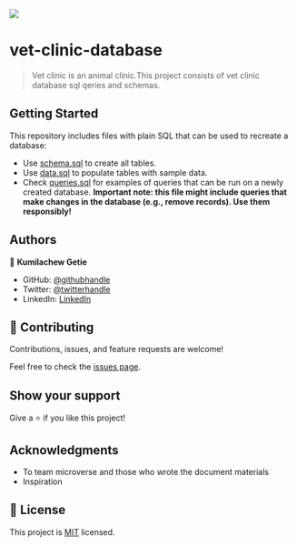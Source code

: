 ![](https://img.shields.io/badge/Microverse-blueviolet)

# vet-clinic-database

> Vet clinic is an animal clinic.This project consists of vet clinic database sql qeries and schemas.

## Getting Started

This repository includes files with plain SQL that can be used to recreate a database:

- Use [schema.sql](./schema.sql) to create all tables.
- Use [data.sql](./data.sql) to populate tables with sample data.
- Check [queries.sql](./queries.sql) for examples of queries that can be run on a newly created database. **Important note: this file might include queries that make changes in the database (e.g., remove records). Use them responsibly!**

## Authors

👤 **Kumilachew Getie**

- GitHub: [@githubhandle](https://github.com/Kumilachew-g/)
- Twitter: [@twitterhandle](https://twitter.com/Getie_Haddis)
- LinkedIn: [LinkedIn](https://www.linkedin.com/in/kumilachew-getie-0356bb157/)

## 🤝 Contributing

Contributions, issues, and feature requests are welcome!

Feel free to check the [issues page](https://github.com/Kumilachew-g/vet-clinic-database/issues).

## Show your support

Give a ⭐ if you like this project!

## Acknowledgments

- To team microverse and those who wrote the document materials
- Inspiration

## 📝 License

This project is [MIT](./MIT.md) licensed.
